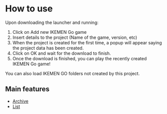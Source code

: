 # How to use
Upon downloading the launcher and running:

1. Click on Add new IKEMEN Go game
2. Insert details to the project (Name of the game, version, etc) 
3. When the project is created for the first time, a popup will appear saying the project data has been created.
4. Click on OK and wait for the download to finish.
5. Once the download is finished, you can play the recently created IKEMEN Go game!

You can also load IKEMEN GO folders not created by this project.

## Main features
- [Archive](docs/archive/overview.md)
- [List](docs/list/overview.md)
